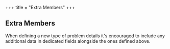 +++
title = "Extra Members"
+++

## Extra Members

When defining a new type of problem details it's encouraged to include any additional data in dedicated fields alongside the ones defined above.
